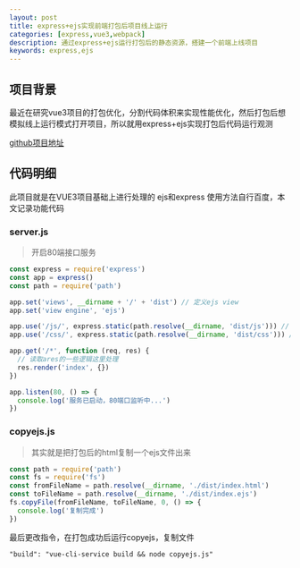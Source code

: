 ```yaml
---
layout: post
title: express+ejs实现前端打包后项目线上运行
categories: [express,vue3,webpack]
description: 通过express+ejs运行打包后的静态资源，搭建一个前端上线项目
keywords: express,ejs
---
```


## 项目背景

最近在研究vue3项目的打包优化，分割代码体积来实现性能优化，然后打包后想模拟线上运行模式打开项目，所以就用express+ejs实现打包后代码运行观测

[github项目地址](https://github.com/sskun/vue3-imitate-h5)

## 代码明细

此项目就是在VUE3项目基础上进行处理的
ejs和express 使用方法自行百度，本文记录功能代码

### server.js

> 开启80端接口服务

```javascript
const express = require('express')
const app = express()
const path = require('path')

app.set('views', __dirname + '/' + 'dist') // 定义ejs view
app.set('view engine', 'ejs')

app.use('/js/', express.static(path.resolve(__dirname, 'dist/js'))) // js 目录
app.use('/css/', express.static(path.resolve(__dirname, 'dist/css'))) // css 目录

app.get('/*', function (req, res) {
  // 读取ares的一些逻辑这里处理
  res.render('index', {})
})

app.listen(80, () => {
  console.log('服务已启动，80端口监听中...')
})

```

### copyejs.js

> 其实就是把打包后的html复制一个ejs文件出来

```javascript
const path = require('path')
const fs = require('fs')
const fromFileName = path.resolve(__dirname, './dist/index.html')
const toFileName = path.resolve(__dirname, './dist/index.ejs')
fs.copyFile(fromFileName, toFileName, 0, () => {
  console.log('复制完成')
})

```

最后更改指令，在打包成功后运行copyejs，复制文件

```
"build": "vue-cli-service build && node copyejs.js"
```

